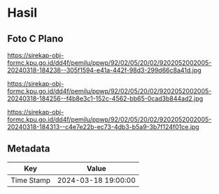 # Hasil

## Foto C Plano

https://sirekap-obj-formc.kpu.go.id/dd4f/pemilu/ppwp/92/02/05/20/02/9202052002005-20240318-184238--305f1594-e41a-442f-98d3-299d66c8a41d.jpg

https://sirekap-obj-formc.kpu.go.id/dd4f/pemilu/ppwp/92/02/05/20/02/9202052002005-20240318-184256--f4b8e3c1-152c-4562-bb65-0cad3b844ad2.jpg

https://sirekap-obj-formc.kpu.go.id/dd4f/pemilu/ppwp/92/02/05/20/02/9202052002005-20240318-184313--c4e7e22b-ec73-4db3-b5a9-3b7f124f01ce.jpg


## Metadata

| Key        | Value               |
| ---------- | ------------------- |
| Time Stamp | 2024-03-18 19:00:00 |



